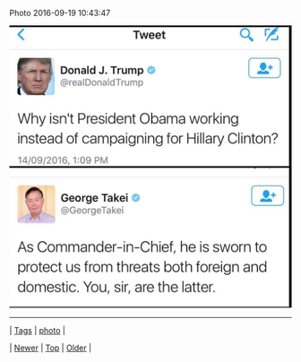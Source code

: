 <!--
title: Photo 2016-09-19 10
date: 2020-06-28T15:27:00.130Z
tags: photo
-->


Photo 2016-09-19 10:43:47

![](150629908814-0.jpg)

<!--BOTTOM-POST-NAVIGATION-->
---

| [Tags](tags.md) | [photo](tag-photo.md) |

| [Newer](150535361706.md) | [Top](index.md) | [Older](151462625514.md) |